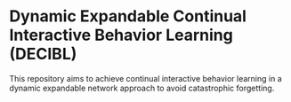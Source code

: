 # Dynamic Expandable Continual Interactive Behavior Learning (DECIBL)

This repository aims to achieve continual interactive behavior learning in a dynamic expandable network approach to avoid catastrophic forgetting.
